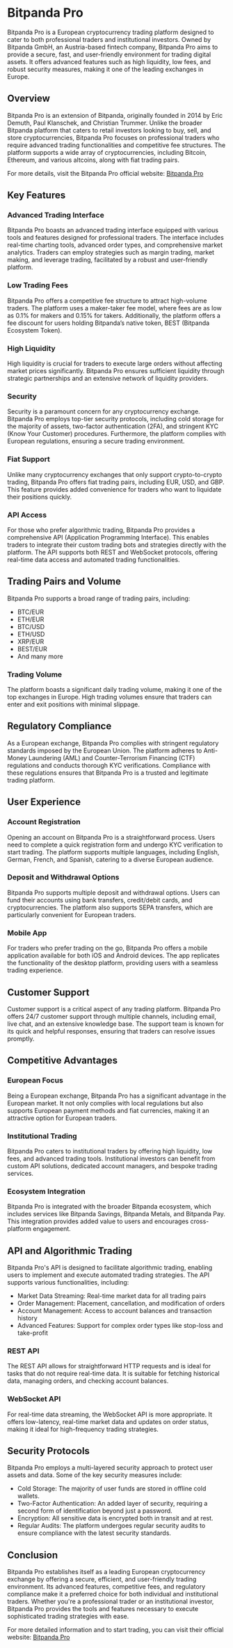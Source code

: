 # Bitpanda Pro

Bitpanda Pro is a European cryptocurrency trading platform designed to cater to both professional traders and institutional investors. Owned by Bitpanda GmbH, an Austria-based fintech company, Bitpanda Pro aims to provide a secure, fast, and user-friendly environment for trading digital assets. It offers advanced features such as high liquidity, low fees, and robust security measures, making it one of the leading exchanges in Europe.

## Overview

Bitpanda Pro is an extension of Bitpanda, originally founded in 2014 by Eric Demuth, Paul Klanschek, and Christian Trummer. Unlike the broader Bitpanda platform that caters to retail investors looking to buy, sell, and store cryptocurrencies, Bitpanda Pro focuses on professional traders who require advanced trading functionalities and competitive fee structures. The platform supports a wide array of cryptocurrencies, including Bitcoin, Ethereum, and various altcoins, along with fiat trading pairs.

For more details, visit the Bitpanda Pro official website: [Bitpanda Pro](https://www.bitpanda.com/pro)

## Key Features

### Advanced Trading Interface

Bitpanda Pro boasts an advanced trading interface equipped with various tools and features designed for professional traders. The interface includes real-time charting tools, advanced order types, and comprehensive market analytics. Traders can employ strategies such as margin trading, market making, and leverage trading, facilitated by a robust and user-friendly platform.

### Low Trading Fees

Bitpanda Pro offers a competitive fee structure to attract high-volume traders. The platform uses a maker-taker fee model, where fees are as low as 0.1% for makers and 0.15% for takers. Additionally, the platform offers a fee discount for users holding Bitpanda’s native token, BEST (Bitpanda Ecosystem Token).

### High Liquidity

High liquidity is crucial for traders to execute large orders without affecting market prices significantly. Bitpanda Pro ensures sufficient liquidity through strategic partnerships and an extensive network of liquidity providers.

### Security

Security is a paramount concern for any cryptocurrency exchange. Bitpanda Pro employs top-tier security protocols, including cold storage for the majority of assets, two-factor authentication (2FA), and stringent KYC (Know Your Customer) procedures. Furthermore, the platform complies with European regulations, ensuring a secure trading environment.

### Fiat Support

Unlike many cryptocurrency exchanges that only support crypto-to-crypto trading, Bitpanda Pro offers fiat trading pairs, including EUR, USD, and GBP. This feature provides added convenience for traders who want to liquidate their positions quickly.

### API Access

For those who prefer algorithmic trading, Bitpanda Pro provides a comprehensive API (Application Programming Interface). This enables traders to integrate their custom trading bots and strategies directly with the platform. The API supports both REST and WebSocket protocols, offering real-time data access and automated trading functionalities.

## Trading Pairs and Volume

Bitpanda Pro supports a broad range of trading pairs, including:

- BTC/EUR
- ETH/EUR
- BTC/USD
- ETH/USD
- XRP/EUR
- BEST/EUR
- And many more

### Trading Volume

The platform boasts a significant daily trading volume, making it one of the top exchanges in Europe. High trading volumes ensure that traders can enter and exit positions with minimal slippage.

## Regulatory Compliance

As a European exchange, Bitpanda Pro complies with stringent regulatory standards imposed by the European Union. The platform adheres to Anti-Money Laundering (AML) and Counter-Terrorism Financing (CTF) regulations and conducts thorough KYC verifications. Compliance with these regulations ensures that Bitpanda Pro is a trusted and legitimate trading platform.

## User Experience

### Account Registration

Opening an account on Bitpanda Pro is a straightforward process. Users need to complete a quick registration form and undergo KYC verification to start trading. The platform supports multiple languages, including English, German, French, and Spanish, catering to a diverse European audience.

### Deposit and Withdrawal Options

Bitpanda Pro supports multiple deposit and withdrawal options. Users can fund their accounts using bank transfers, credit/debit cards, and cryptocurrencies. The platform also supports SEPA transfers, which are particularly convenient for European traders.

### Mobile App

For traders who prefer trading on the go, Bitpanda Pro offers a mobile application available for both iOS and Android devices. The app replicates the functionality of the desktop platform, providing users with a seamless trading experience.

## Customer Support

Customer support is a critical aspect of any trading platform. Bitpanda Pro offers 24/7 customer support through multiple channels, including email, live chat, and an extensive knowledge base. The support team is known for its quick and helpful responses, ensuring that traders can resolve issues promptly.

## Competitive Advantages

### European Focus

Being a European exchange, Bitpanda Pro has a significant advantage in the European market. It not only complies with local regulations but also supports European payment methods and fiat currencies, making it an attractive option for European traders.

### Institutional Trading

Bitpanda Pro caters to institutional traders by offering high liquidity, low fees, and advanced trading tools. Institutional investors can benefit from custom API solutions, dedicated account managers, and bespoke trading services.

### Ecosystem Integration

Bitpanda Pro is integrated with the broader Bitpanda ecosystem, which includes services like Bitpanda Savings, Bitpanda Metals, and Bitpanda Pay. This integration provides added value to users and encourages cross-platform engagement.

## API and Algorithmic Trading

Bitpanda Pro's API is designed to facilitate algorithmic trading, enabling users to implement and execute automated trading strategies. The API supports various functionalities, including:

- Market Data Streaming: Real-time market data for all trading pairs
- Order Management: Placement, cancellation, and modification of orders
- Account Management: Access to account balances and transaction history
- Advanced Features: Support for complex order types like stop-loss and take-profit

### REST API

The REST API allows for straightforward HTTP requests and is ideal for tasks that do not require real-time data. It is suitable for fetching historical data, managing orders, and checking account balances.

### WebSocket API

For real-time data streaming, the WebSocket API is more appropriate. It offers low-latency, real-time market data and updates on order status, making it ideal for high-frequency trading strategies.

## Security Protocols

Bitpanda Pro employs a multi-layered security approach to protect user assets and data. Some of the key security measures include:

- Cold Storage: The majority of user funds are stored in offline cold wallets.
- Two-Factor Authentication: An added layer of security, requiring a second form of identification beyond just a password.
- Encryption: All sensitive data is encrypted both in transit and at rest.
- Regular Audits: The platform undergoes regular security audits to ensure compliance with the latest security standards.

## Conclusion

Bitpanda Pro establishes itself as a leading European cryptocurrency exchange by offering a secure, efficient, and user-friendly trading environment. Its advanced features, competitive fees, and regulatory compliance make it a preferred choice for both individual and institutional traders. Whether you're a professional trader or an institutional investor, Bitpanda Pro provides the tools and features necessary to execute sophisticated trading strategies with ease.

For more detailed information and to start trading, you can visit their official website: [Bitpanda Pro](https://www.bitpanda.com/pro)